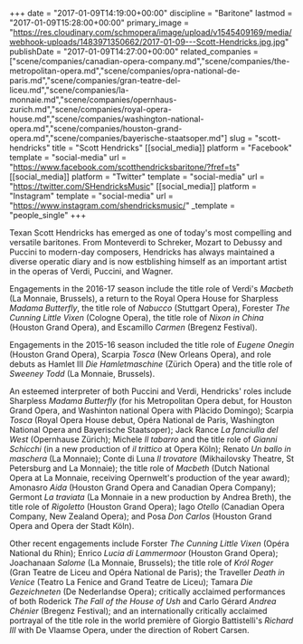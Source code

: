 +++
date = "2017-01-09T14:19:00+00:00"
discipline = "Baritone"
lastmod = "2017-01-09T15:28:00+00:00"
primary_image = "https://res.cloudinary.com/schmopera/image/upload/v1545409169/media/webhook-uploads/1483971350662/2017-01-09---Scott-Hendricks.jpg.jpg"
publishDate = "2017-01-09T14:27:00+00:00"
related_companies = ["scene/companies/canadian-opera-company.md","scene/companies/the-metropolitan-opera.md","scene/companies/opra-national-de-paris.md","scene/companies/gran-teatre-del-liceu.md","scene/companies/la-monnaie.md","scene/companies/opernhaus-zurich.md","scene/companies/royal-opera-house.md","scene/companies/washington-national-opera.md","scene/companies/houston-grand-opera.md","scene/companies/bayerische-staatsoper.md"]
slug = "scott-hendricks"
title = "Scott Hendricks"
[[social_media]]
platform = "Facebook"
template = "social-media"
url = "https://www.facebook.com/scotthendricksbaritone/?fref=ts"
[[social_media]]
platform = "Twitter"
template = "social-media"
url = "https://twitter.com/SHendricksMusic"
[[social_media]]
platform = "Instagram"
template = "social-media"
url = "https://www.instagram.com/shendricksmusic/"
_template = "people_single"
+++

Texan Scott Hendricks has emerged as one of today's most compelling and versatile baritones. From Monteverdi to Schreker, Mozart to Debussy and Puccini to modern-day composers, Hendricks has always maintained a diverse operatic diary and is now estblishing himself as an important artist in the operas of Verdi, Puccini, and Wagner.

Engagements in the 2016-17 season include the title role of Verdi's *Macbeth* (La Monnaie, Brussels), a return to the Royal Opera House for Sharpless *Madama Butterfly*, the title role of *Nabucco* (Stuttgart Opera), Forester *The Cunning Little Vixen* (Cologne Opera), the title role of *Nixon in China* (Houston Grand Opera), and Escamillo *Carmen* (Bregenz Festival).

Engagements in the 2015-16 season included the title role of *Eugene Onegin* (Houston Grand Opera), Scarpia *Tosca* (New Orleans Opera), and role debuts as Hamlet III *Die Hamletmaschine* (Zürich Opera) and the title role of *Sweeney Todd* (La Monnaie, Brussels).

An esteemed interpreter of both Puccini and Verdi, Hendricks' roles include Sharpless *Madama Butterfly* (for his Metropolitan Opera debut, for Houston Grand Opera, and Washinton national Opera with Plàcido Domingo); Scarpia *Tosca* (Royal Opera House debut, Opéra National de Paris, Washington National Opera and Bayerische Staatsoper); Jack Rance *La fanciulla del West* (Opernhause Zürich); Michele *Il tabarro* and the title role of *Gianni Schicchi* (in a new production of *il trittico* at Opera Köln); Renato *Un ballo in maschera* (La Monnaie); Conte di Luna *Il trovatore* (Mikhailovsky Theatre, St Petersburg and La Monnaie); the title role of *Macbeth* (Dutch National Opera at La Monnaie, receiving Opernwelt's production of the year award); Amonasro *Aida* (Houston Grand Opera and Canadian Opera Company); Germont *La traviata* (La Monnaie in a new production by Andrea Breth), the title role of *Rigoletto* (Houston Grand Opera); Iago *Otello* (Canadian Opera Company, New Zealand Opera); and Posa *Don Carlos* (Houston Grand Opera and Opera der Stadt Köln).

Other recent engagements include Forster *The Cunning Little Vixen* (Opéra National du Rhin); Enrico *Lucia di Lammermoor* (Houston Grand Opera); Joachanaan *Salome* (La Monnaie, Brussels); the title role of *Król Roger* (Gran Teatre de Liceu and Opéra National de Paris); the Traveller *Death in Venice* (Teatro La Fenice and Grand Teatre de Liceu); Tamara *Die Gezeichneten* (De Nederlandse Opera); critically acclaimed performances of both Roderick *The Fall of the House of Ush* and Carlo Gérard *Andrea Chénier* (Bregenz Festival); and an internationally critically acclaimed portrayal of the title role in the world première of Giorgio Battistelli's *Richard III* with De Vlaamse Opera, under the direction of Robert Carsen.
